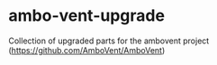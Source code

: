 # ambo-vent-upgrade
Collection of upgraded parts for the ambovent project (https://github.com/AmboVent/AmboVent)
